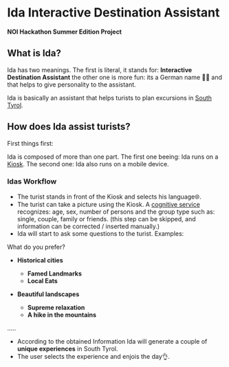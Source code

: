 # Ida Interactive Destination Assistant
**NOI Hackathon Summer Edition Project**

## What is Ida?
Ida has two meanings. The first is literal, it stands for: **Interactive Destination Assistant** the other one is more fun: its a German name 💁‍♂️ and that helps to give personality to the assistant.

Ida is basically an assistant that helps turists to plan excursions in [South Tyrol](https://en.wikipedia.org/wiki/South_Tyrol).

## How does Ida assist turists?
First things first:

Ida is composed of more than one part. The first one beeing: Ida runs on a [Kiosk](https://en.wikipedia.org/wiki/Interactive_kiosk). The second one: Ida also runs on a mobile device.

### Idas Workflow
* The turist stands in front of the Kiosk and selects his language🌐.
* The turist can take a picture using the Kiosk. A [cognitive service](https://en.wikipedia.org/wiki/Cognitive_computing) recognizes: age, sex, number of persons and the group type such as: single, couple, family or friends. (this step can be skipped, and information can be corrected / inserted manually.)
* Ida will start to ask some questions to the turist. Examples:

What do you prefer?

* **Historical cities**
    * **Famed Landmarks**
    * **Local Eats**

* **Beautiful landscapes**
    * **Supreme relaxation**
    * **A hike in the mountains**

.....

* According to the obtained Information Ida will generate a couple of **unique experiences** in South Tyrol.
* The user selects the experience and enjois the day👌.

#